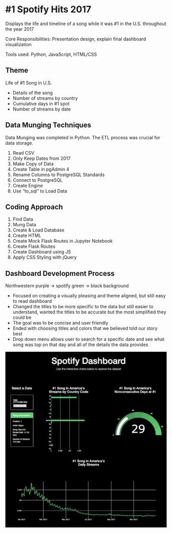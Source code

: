 #  #1 Spotify Hits 2017
Displays the life and timeline of a song while it was #1 in the U.S. throughout the year 2017

Core Responsibilities: Presentation design, explain final dashboard visualization 

Tools used: Python, JavaScript, HTML/CSS

## Theme 
Life of #1 Song in U.S.
  * Details of the song
  * Number of streams by country
  * Cumulative days in #1 spot
  * Number of streams by date
  
## Data Munging Techniques 
Data Munging was completed in Python. The ETL process was crucial for data storage. 

1. Read CSV
2. Only Keep Dates from 2017
3. Make Copy of Data
4. Create Table in pgAdmin 4
5. Rename Columns to PostgreSQL Standards
6. Connect to PostgreSQL
7. Create Engine
8. Use “to_sql” to Load Data

## Coding Approach 

1. Find Data 
2. Mung Data
3. Create & Load Database
4. Create HTML
5. Create Mock Flask Routes in Jupyter Notebook
6. Create Flask Routes
7. Create Dashboard using JS
8. Apply CSS Styling with jQuery

## Dashboard Development Process

Northwestern purple -> spotify green -> black background 

* Focused on creating a visually pleasing and theme aligned, but still easy to read dashboard 
* Changed the titles to be more specific to the data but still easier to understand, wanted the titles to be accurate but the most simplified they could be
* The goal was to be concise and user friendly
* Ended with choosing titles and colors that we believed told our story best
* Drop down menu allows user to search for a specific date and see what song was top on that day and all of the details the data provides 



![dash.png](dash.png)
